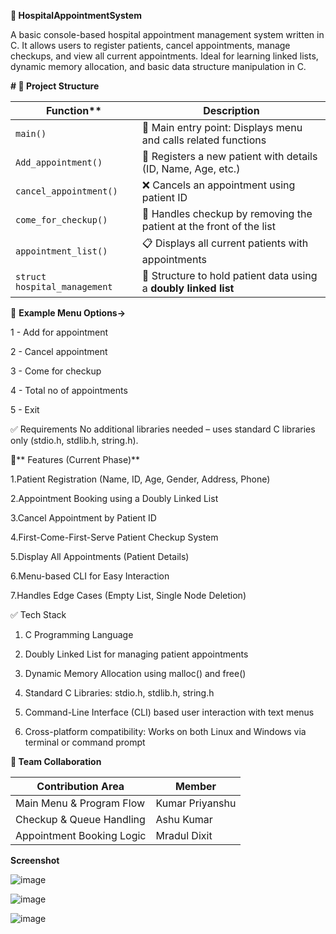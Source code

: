 **🏥 HospitalAppointmentSystem**

A basic console-based hospital appointment management system written in C.
It allows users to register patients, cancel appointments, manage checkups, and view all current appointments.
Ideal for learning linked lists, dynamic memory allocation, and basic data structure manipulation in C.


**# 📁 Project Structure**

|  Function**                  | **Description**                                                                 |
|------------------------------|----------------------------------------------------------------------------------|
| `main()`                     | 📌 Main entry point: Displays menu and calls related functions                   |
| `Add_appointment()`          | 📝 Registers a new patient with details (ID, Name, Age, etc.)                    |
| `cancel_appointment()`       | ❌ Cancels an appointment using patient ID                                       |
| `come_for_checkup()`         | 🏥 Handles checkup by removing the patient at the front of the list              |
| `appointment_list()`         | 📋 Displays all current patients with appointments                               |
| `struct hospital_management` | 🔗 Structure to hold patient data using a **doubly linked list**                 |


🧾 **Example Menu Options->**

1 - Add for appointment

2 - Cancel appointment

3 - Come for checkup

4 - Total no of appointments

5 - Exit

✅ Requirements
No additional libraries needed – uses standard C libraries only (stdio.h, stdlib.h, string.h).

🌟** Features (Current Phase)**

1.Patient Registration (Name, ID, Age, Gender, Address, Phone)

2.Appointment Booking using a Doubly Linked List

3.Cancel Appointment by Patient ID

4.First-Come-First-Serve Patient Checkup System

5.Display All Appointments (Patient Details)

6.Menu-based CLI for Easy Interaction

7.Handles Edge Cases (Empty List, Single Node Deletion)

✅ Tech Stack

1. C Programming Language

2. Doubly Linked List for managing patient appointments

3. Dynamic Memory Allocation using malloc() and free()

4. Standard C Libraries: stdio.h, stdlib.h, string.h

5. Command-Line Interface (CLI) based user interaction with text menus

6. Cross-platform compatibility: Works on both Linux and Windows via terminal or command prompt

**👥 Team Collaboration**

| Contribution Area               | Member             |
|--------------------------------- |-------------------|
| Main Menu & Program Flow        | Kumar Priyanshu    |
| Checkup & Queue Handling        | Ashu Kumar         |
| Appointment Booking Logic       | Mradul Dixit       |

**Screenshot**

![image](https://github.com/user-attachments/assets/fe556c43-ae9c-4184-96a7-c82ff515d970)

![image](https://github.com/user-attachments/assets/fbaa440b-0208-48a1-b594-0d375dd9e7a6)

![image](https://github.com/user-attachments/assets/3c00e32f-4371-4d79-88e5-3c41bb794a43)



